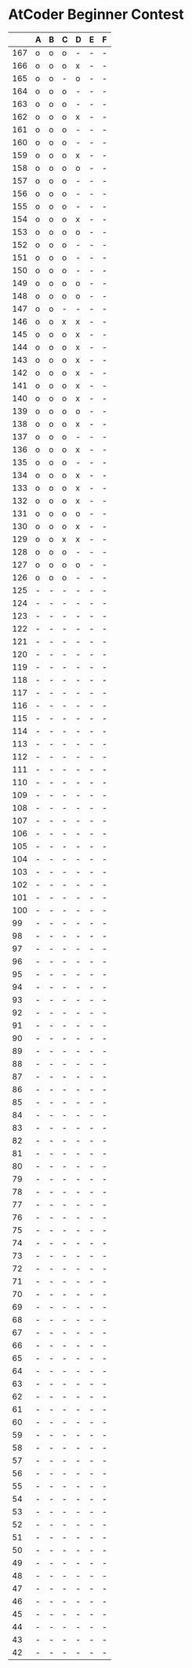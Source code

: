 # AtCoder Beginner Contest

|     |  A  |  B  |  C  |  D  |  E  |  F  |
| --- | --- | --- | --- | --- | --- | --- |
| 167 |  o  |  o  |  o  |  -  |  -  |  -  |
| 166 |  o  |  o  |  o  |  x  |  -  |  -  |
| 165 |  o  |  o  |  -  |  o  |  -  |  -  |
| 164 |  o  |  o  |  o  |  -  |  -  |  -  |
| 163 |  o  |  o  |  o  |  -  |  -  |  -  |
| 162 |  o  |  o  |  o  |  x  |  -  |  -  |
| 161 |  o  |  o  |  o  |  -  |  -  |  -  |
| 160 |  o  |  o  |  o  |  -  |  -  |  -  |
| 159 |  o  |  o  |  o  |  x  |  -  |  -  |
| 158 |  o  |  o  |  o  |  o  |  -  |  -  |
| 157 |  o  |  o  |  o  |  -  |  -  |  -  |
| 156 |  o  |  o  |  o  |  -  |  -  |  -  |
| 155 |  o  |  o  |  o  |  -  |  -  |  -  |
| 154 |  o  |  o  |  o  |  x  |  -  |  -  |
| 153 |  o  |  o  |  o  |  o  |  -  |  -  |
| 152 |  o  |  o  |  o  |  -  |  -  |  -  |
| 151 |  o  |  o  |  o  |  -  |  -  |  -  |
| 150 |  o  |  o  |  o  |  -  |  -  |  -  |
| 149 |  o  |  o  |  o  |  o  |  -  |  -  |
| 148 |  o  |  o  |  o  |  o  |  -  |  -  |
| 147 |  o  |  o  |  -  |  -  |  -  |  -  |
| 146 |  o  |  o  |  x  |  x  |  -  |  -  |
| 145 |  o  |  o  |  o  |  x  |  -  |  -  |
| 144 |  o  |  o  |  o  |  x  |  -  |  -  |
| 143 |  o  |  o  |  o  |  x  |  -  |  -  |
| 142 |  o  |  o  |  o  |  x  |  -  |  -  |
| 141 |  o  |  o  |  o  |  x  |  -  |  -  |
| 140 |  o  |  o  |  o  |  x  |  -  |  -  |
| 139 |  o  |  o  |  o  |  o  |  -  |  -  |
| 138 |  o  |  o  |  o  |  x  |  -  |  -  |
| 137 |  o  |  o  |  o  |  -  |  -  |  -  |
| 136 |  o  |  o  |  o  |  x  |  -  |  -  |
| 135 |  o  |  o  |  o  |  -  |  -  |  -  |
| 134 |  o  |  o  |  o  |  x  |  -  |  -  |
| 133 |  o  |  o  |  o  |  x  |  -  |  -  |
| 132 |  o  |  o  |  o  |  x  |  -  |  -  |
| 131 |  o  |  o  |  o  |  o  |  -  |  -  |
| 130 |  o  |  o  |  o  |  x  |  -  |  -  |
| 129 |  o  |  o  |  x  |  x  |  -  |  -  |
| 128 |  o  |  o  |  o  |  -  |  -  |  -  |
| 127 |  o  |  o  |  o  |  o  |  -  |  -  |
| 126 |  o  |  o  |  o  |  -  |  -  |  -  |
| 125 |  -  |  -  |  -  |  -  |  -  |  -  |
| 124 |  -  |  -  |  -  |  -  |  -  |  -  |
| 123 |  -  |  -  |  -  |  -  |  -  |  -  |
| 122 |  -  |  -  |  -  |  -  |  -  |  -  |
| 121 |  -  |  -  |  -  |  -  |  -  |  -  |
| 120 |  -  |  -  |  -  |  -  |  -  |  -  |
| 119 |  -  |  -  |  -  |  -  |  -  |  -  |
| 118 |  -  |  -  |  -  |  -  |  -  |  -  |
| 117 |  -  |  -  |  -  |  -  |  -  |  -  |
| 116 |  -  |  -  |  -  |  -  |  -  |  -  |
| 115 |  -  |  -  |  -  |  -  |  -  |  -  |
| 114 |  -  |  -  |  -  |  -  |  -  |  -  |
| 113 |  -  |  -  |  -  |  -  |  -  |  -  |
| 112 |  -  |  -  |  -  |  -  |  -  |  -  |
| 111 |  -  |  -  |  -  |  -  |  -  |  -  |
| 110 |  -  |  -  |  -  |  -  |  -  |  -  |
| 109 |  -  |  -  |  -  |  -  |  -  |  -  |
| 108 |  -  |  -  |  -  |  -  |  -  |  -  |
| 107 |  -  |  -  |  -  |  -  |  -  |  -  |
| 106 |  -  |  -  |  -  |  -  |  -  |  -  |
| 105 |  -  |  -  |  -  |  -  |  -  |  -  |
| 104 |  -  |  -  |  -  |  -  |  -  |  -  |
| 103 |  -  |  -  |  -  |  -  |  -  |  -  |
| 102 |  -  |  -  |  -  |  -  |  -  |  -  |
| 101 |  -  |  -  |  -  |  -  |  -  |  -  |
| 100 |  -  |  -  |  -  |  -  |  -  |  -  |
|  99 |  -  |  -  |  -  |  -  |  -  |  -  |
|  98 |  -  |  -  |  -  |  -  |  -  |  -  |
|  97 |  -  |  -  |  -  |  -  |  -  |  -  |
|  96 |  -  |  -  |  -  |  -  |  -  |  -  |
|  95 |  -  |  -  |  -  |  -  |  -  |  -  |
|  94 |  -  |  -  |  -  |  -  |  -  |  -  |
|  93 |  -  |  -  |  -  |  -  |  -  |  -  |
|  92 |  -  |  -  |  -  |  -  |  -  |  -  |
|  91 |  -  |  -  |  -  |  -  |  -  |  -  |
|  90 |  -  |  -  |  -  |  -  |  -  |  -  |
|  89 |  -  |  -  |  -  |  -  |  -  |  -  |
|  88 |  -  |  -  |  -  |  -  |  -  |  -  |
|  87 |  -  |  -  |  -  |  -  |  -  |  -  |
|  86 |  -  |  -  |  -  |  -  |  -  |  -  |
|  85 |  -  |  -  |  -  |  -  |  -  |  -  |
|  84 |  -  |  -  |  -  |  -  |  -  |  -  |
|  83 |  -  |  -  |  -  |  -  |  -  |  -  |
|  82 |  -  |  -  |  -  |  -  |  -  |  -  |
|  81 |  -  |  -  |  -  |  -  |  -  |  -  |
|  80 |  -  |  -  |  -  |  -  |  -  |  -  |
|  79 |  -  |  -  |  -  |  -  |  -  |  -  |
|  78 |  -  |  -  |  -  |  -  |  -  |  -  |
|  77 |  -  |  -  |  -  |  -  |  -  |  -  |
|  76 |  -  |  -  |  -  |  -  |  -  |  -  |
|  75 |  -  |  -  |  -  |  -  |  -  |  -  |
|  74 |  -  |  -  |  -  |  -  |  -  |  -  |
|  73 |  -  |  -  |  -  |  -  |  -  |  -  |
|  72 |  -  |  -  |  -  |  -  |  -  |  -  |
|  71 |  -  |  -  |  -  |  -  |  -  |  -  |
|  70 |  -  |  -  |  -  |  -  |  -  |  -  |
|  69 |  -  |  -  |  -  |  -  |  -  |  -  |
|  68 |  -  |  -  |  -  |  -  |  -  |  -  |
|  67 |  -  |  -  |  -  |  -  |  -  |  -  |
|  66 |  -  |  -  |  -  |  -  |  -  |  -  |
|  65 |  -  |  -  |  -  |  -  |  -  |  -  |
|  64 |  -  |  -  |  -  |  -  |  -  |  -  |
|  63 |  -  |  -  |  -  |  -  |  -  |  -  |
|  62 |  -  |  -  |  -  |  -  |  -  |  -  |
|  61 |  -  |  -  |  -  |  -  |  -  |  -  |
|  60 |  -  |  -  |  -  |  -  |  -  |  -  |
|  59 |  -  |  -  |  -  |  -  |  -  |  -  |
|  58 |  -  |  -  |  -  |  -  |  -  |  -  |
|  57 |  -  |  -  |  -  |  -  |  -  |  -  |
|  56 |  -  |  -  |  -  |  -  |  -  |  -  |
|  55 |  -  |  -  |  -  |  -  |  -  |  -  |
|  54 |  -  |  -  |  -  |  -  |  -  |  -  |
|  53 |  -  |  -  |  -  |  -  |  -  |  -  |
|  52 |  -  |  -  |  -  |  -  |  -  |  -  |
|  51 |  -  |  -  |  -  |  -  |  -  |  -  |
|  50 |  -  |  -  |  -  |  -  |  -  |  -  |
|  49 |  -  |  -  |  -  |  -  |  -  |  -  |
|  48 |  -  |  -  |  -  |  -  |  -  |  -  |
|  47 |  -  |  -  |  -  |  -  |  -  |  -  |
|  46 |  -  |  -  |  -  |  -  |  -  |  -  |
|  45 |  -  |  -  |  -  |  -  |  -  |  -  |
|  44 |  -  |  -  |  -  |  -  |  -  |  -  |
|  43 |  -  |  -  |  -  |  -  |  -  |  -  |
|  42 |  -  |  -  |  -  |  -  |  -  |  -  |
